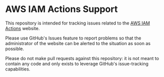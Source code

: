 # AWS IAM Actions Support

This repository is intended for tracking issues related to the
[AWS IAM Actions](https://www.awsiamactions.io) website.

Please use GitHub's Issues feature to report problems so that the administrator of the website can
be alerted to the situation as soon as possible.

Please do not make pull requests against this repository: it is not meant to contain any code and
only exists to leverage GitHub's issue-tracking capabilities.
